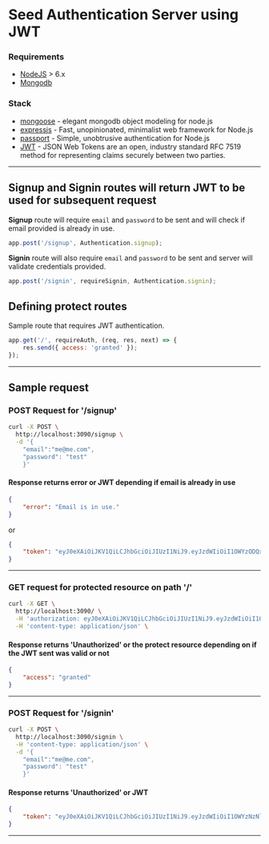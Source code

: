 # Seed Authentication Server using JWT

### Requirements
* [NodeJS](https://nodejs.org/en/) > 6.x
* [Mongodb](https://www.mongodb.com)

### Stack
* [mongoose](http://mongoosejs.com/) - elegant mongodb object modeling for node.js
* [expressjs](https://expressjs.com/) - Fast, unopinionated, minimalist web framework for Node.js
* [passport](http://www.passportjs.org/) - Simple, unobtrusive authentication for Node.js
* [JWT](https://jwt.io/) - JSON Web Tokens are an open, industry standard RFC 7519 method for representing claims securely between two parties.

---
## Signup and Signin routes will return JWT to be used for subsequent request
**Signup** route will require `email` and `password` to be sent and will check if email provided is already in use.
```javascript
app.post('/signup', Authentication.signup);
```

**Signin** route will also require `email` and `password` to be sent and server will validate credentials provided.
```javascript
app.post('/signin', requireSignin, Authentication.signin);
```


## Defining protect routes
Sample route that requires JWT authentication.
```javascript
app.get('/', requireAuth, (req, res, next) => {
    res.send({ access: 'granted' });
});
```

---

## Sample request
### POST Request for '/signup'
```bash
curl -X POST \
  http://localhost:3090/signup \
  -d '{
	"email":"me@me.com",
	"password": "test"
    }'
```

#### Response returns error or JWT depending if email is already in use
```json
{
    "error": "Email is in use."
}
```

or

```json
{
    "token": "eyJ0eXAiOiJKV1QiLCJhbGciOiJIUzI1NiJ9.eyJzdWIiOiI1OWYzODQxYTY5MjFhYjI3ZWJlODY0NDciLCJpYXQiOjE1MDkxMzEyOTAzMzgsImVtYWlsIjoibWVAbWUyLmNvbSJ9.sLG8rCopHvDsFD_3eHeJ7Lja9vKYWNj1py4DrukBv8g"
}
```

---

### GET request for protected resource on path '/'
```bash
curl -X GET \
  http://localhost:3090/ \
  -H 'authorization: eyJ0eXAiOiJKV1QiLCJhbGciOiJIUzI1NiJ9.eyJzdWIiOiI1OWYzNmQwNzg5ZTYwNTFlN2FkZjY2ZTkiLCJpYXQiOjE1MDkxMjUzODMyMTQsImVtYWlsIjoiYnV0dHRlcjJAZXh4YW1wbGUuY29tIn0.sWrBHQ85ErGQF1lZ18qB8LGfKutAOgXifbb8yX9b0Ds' \
  -H 'content-type: application/json' \
```

#### Response returns 'Unauthorized' or the protect resource depending on if the JWT sent was valid or not

```json
{
    "access": "granted"
}
```

---

### POST Request for '/signin'
```bash
curl -X POST \
  http://localhost:3090/signin \
  -H 'content-type: application/json' \
  -d '{
	"email":"me@me.com",
	"password": "test"
    }'
```

#### Response returns 'Unauthorized' or JWT
```json 
{
    "token": "eyJ0eXAiOiJKV1QiLCJhbGciOiJIUzI1NiJ9.eyJzdWIiOiI1OWYzNzNlMjA1MWY0NzIyNTc0YWY1ZTkiLCJpYXQiOjE1MDkxMjg0MjczNTcsImVtYWlsIjoibWVAbWUuY29tIn0.XPFY88mQZUPSibLV6COdGeHtZf6ZoYp2NKV-cX0llw4"
}
```

---


